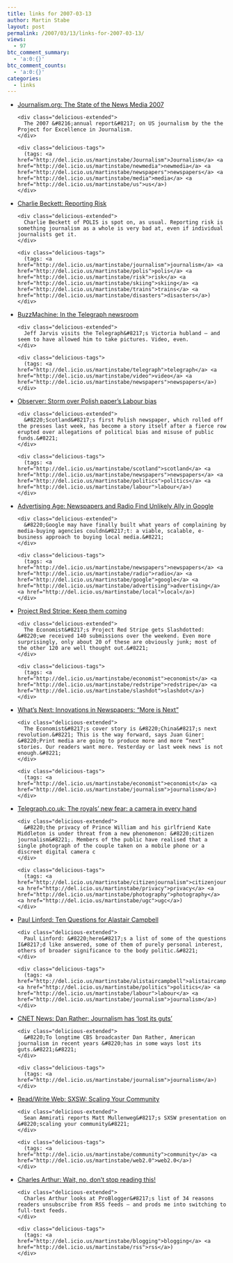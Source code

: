 ```yaml
---
title: links for 2007-03-13
author: Martin Stabe
layout: post
permalink: /2007/03/13/links-for-2007-03-13/
views:
  - 97
btc_comment_summary:
  - 'a:0:{}'
btc_comment_counts:
  - 'a:0:{}'
categories:
  - links
---
```

<ul class="delicious">
  <li>
    <div class="delicious-link">
      <a href="http://www.stateofthemedia.org/2007/index.asp">Journalism.org: The State of the News Media 2007</a>
    </div>
    
    <div class="delicious-extended">
      The 2007 &#8216;annual report&#8217; on US journalism by the the Project for Excellence in Journalism.
    </div>
    
    <div class="delicious-tags">
      (tags: <a href="http://del.icio.us/martinstabe/Journalism">Journalism</a> <a href="http://del.icio.us/martinstabe/newmedia">newmedia</a> <a href="http://del.icio.us/martinstabe/newspapers">newspapers</a> <a href="http://del.icio.us/martinstabe/media">media</a> <a href="http://del.icio.us/martinstabe/us">us</a>)
    </div>
  </li>
  
  <li>
    <div class="delicious-link">
      <a href="http://www.charliebeckett.org/?p=79">Charlie Beckett: Reporting Risk</a>
    </div>
    
    <div class="delicious-extended">
      Charlie Beckett of POLIS is spot on, as usual. Reporting risk is something journalism as a whole is very bad at, even if individual journalists get it.
    </div>
    
    <div class="delicious-tags">
      (tags: <a href="http://del.icio.us/martinstabe/journalism">journalism</a> <a href="http://del.icio.us/martinstabe/polis">polis</a> <a href="http://del.icio.us/martinstabe/risk">risk</a> <a href="http://del.icio.us/martinstabe/skiing">skiing</a> <a href="http://del.icio.us/martinstabe/trains">trains</a> <a href="http://del.icio.us/martinstabe/disasters">disasters</a>)
    </div>
  </li>
  
  <li>
    <div class="delicious-link">
      <a href="http://www.buzzmachine.com/2007/03/12/in-the-telegraph-newsroom/">BuzzMachine: In the Telegraph newsroom</a>
    </div>
    
    <div class="delicious-extended">
      Jeff Jarvis visits the Telegraph&#8217;s Victoria hubland — and seem to have allowed him to take pictures. Video, even.
    </div>
    
    <div class="delicious-tags">
      (tags: <a href="http://del.icio.us/martinstabe/telegraph">telegraph</a> <a href="http://del.icio.us/martinstabe/video">video</a> <a href="http://del.icio.us/martinstabe/newspapers">newspapers</a>)
    </div>
  </li>
  
  <li>
    <div class="delicious-link">
      <a href="http://observer.guardian.co.uk/uk_news/story/0,,2031302,00.html">Observer: Storm over Polish paper&#8217;s Labour bias</a>
    </div>
    
    <div class="delicious-extended">
      &#8220;Scotland&#8217;s first Polish newspaper, which rolled off the presses last week, has become a story itself after a fierce row erupted over allegations of political bias and misuse of public funds.&#8221;
    </div>
    
    <div class="delicious-tags">
      (tags: <a href="http://del.icio.us/martinstabe/scotland">scotland</a> <a href="http://del.icio.us/martinstabe/newspapers">newspapers</a> <a href="http://del.icio.us/martinstabe/politics">politics</a> <a href="http://del.icio.us/martinstabe/labour">labour</a>)
    </div>
  </li>
  
  <li>
    <div class="delicious-link">
      <a href="http://adage.com/mediaworks/article?article_id=115495">Advertising Age: Newspapers and Radio Find Unlikely Ally in Google</a>
    </div>
    
    <div class="delicious-extended">
      &#8220;Google may have finally built what years of complaining by media-buying agencies couldn&#8217;t: a viable, scalable, e-business approach to buying local media.&#8221;
    </div>
    
    <div class="delicious-tags">
      (tags: <a href="http://del.icio.us/martinstabe/newspapers">newspapers</a> <a href="http://del.icio.us/martinstabe/radio">radio</a> <a href="http://del.icio.us/martinstabe/google">google</a> <a href="http://del.icio.us/martinstabe/advertising">advertising</a> <a href="http://del.icio.us/martinstabe/local">local</a>)
    </div>
  </li>
  
  <li>
    <div class="delicious-link">
      <a href="http://projectredstripe.com/blog/2007/03/12/keep-them-coming/">Project Red Stripe: Keep them coming</a>
    </div>
    
    <div class="delicious-extended">
      The Economist&#8217;s Project Red Stripe gets Slashdotted: &#8220;we received 140 submissions over the weekend. Even more surprisingly, only about 20 of these are obviously junk; most of the other 120 are well thought out.&#8221;
    </div>
    
    <div class="delicious-tags">
      (tags: <a href="http://del.icio.us/martinstabe/economist">economist</a> <a href="http://del.icio.us/martinstabe/redstripe">redstripe</a> <a href="http://del.icio.us/martinstabe/slashdot">slashdot</a>)
    </div>
  </li>
  
  <li>
    <div class="delicious-link">
      <a href="http://www.innovationsinnewspapers.com/index.php/2007/03/12/more-is-next/">What&#8217;s Next: Innovations in Newspapers: “More is Next”</a>
    </div>
    
    <div class="delicious-extended">
      The Economist&#8217;s cover story is &#8220;China&#8217;s next revolution.&#8221; This is the way forward, says Juan Giner: &#8220;Print media are going to produce more and more “next” stories. Our readers want more. Yesterday or last week news is not enough.&#8221;
    </div>
    
    <div class="delicious-tags">
      (tags: <a href="http://del.icio.us/martinstabe/economist">economist</a> <a href="http://del.icio.us/martinstabe/journalism">journalism</a>)
    </div>
  </li>
  
  <li>
    <div class="delicious-link">
      <a href="http://www.telegraph.co.uk/global/main.jhtml?view=DETAILS&#038;grid=&#038;xml=/global/2007/03/11/nphotos11.xml">Telegraph.co.uk: The royals&#8217; new fear: a camera in every hand</a>
    </div>
    
    <div class="delicious-extended">
      &#8220;the privacy of Prince William and his girlfriend Kate Middleton is under threat from a new phenomenon: &#8220;citizen journalism&#8221;. Members of the public have realised that a single photograph of the couple taken on a mobile phone or a discreet digital camera c
    </div>
    
    <div class="delicious-tags">
      (tags: <a href="http://del.icio.us/martinstabe/citizenjournalism">citizenjournalism</a> <a href="http://del.icio.us/martinstabe/privacy">privacy</a> <a href="http://del.icio.us/martinstabe/photography">photography</a> <a href="http://del.icio.us/martinstabe/ugc">ugc</a>)
    </div>
  </li>
  
  <li>
    <div class="delicious-link">
      <a href="http://paullinford.blogspot.com/2007/03/ten-questions-for-alastair-campbell.html">Paul Linford: Ten Questions for Alastair Campbell</a>
    </div>
    
    <div class="delicious-extended">
      Paul Linford: &#8220;here&#8217;s a list of some of the questions I&#8217;d like answered, some of them of purely personal interest, others of broader significance to the body politic.&#8221;
    </div>
    
    <div class="delicious-tags">
      (tags: <a href="http://del.icio.us/martinstabe/alistaircampbell">alistaircampbell</a> <a href="http://del.icio.us/martinstabe/politics">politics</a> <a href="http://del.icio.us/martinstabe/labour">labour</a> <a href="http://del.icio.us/martinstabe/journalism">journalism</a>)
    </div>
  </li>
  
  <li>
    <div class="delicious-link">
      <a href="http://news.com.com/2100-1025_3-6166528.html?part=rss&#038;tag=2547-1_3-0-20&#038;subj=news">CNET News: Dan Rather: Journalism has &#8216;lost its guts&#8217;</a>
    </div>
    
    <div class="delicious-extended">
      &#8220;To longtime CBS broadcaster Dan Rather, American journalism in recent years &#8220;has in some ways lost its guts.&#8221;&#8221;
    </div>
    
    <div class="delicious-tags">
      (tags: <a href="http://del.icio.us/martinstabe/journalism">journalism</a>)
    </div>
  </li>
  
  <li>
    <div class="delicious-link">
      <a href="http://www.readwriteweb.com/archives/sxsw_scaling_your_community.php">Read/Write Web: SXSW: Scaling Your Community</a>
    </div>
    
    <div class="delicious-extended">
      Sean Ammirati reports Matt Mullenweg&#8217;s SXSW presentation on &#8220;scaling your community&#8221;
    </div>
    
    <div class="delicious-tags">
      (tags: <a href="http://del.icio.us/martinstabe/community">community</a> <a href="http://del.icio.us/martinstabe/web2.0">web2.0</a>)
    </div>
  </li>
  
  <li>
    <div class="delicious-link">
      <a href="http://www.charlesarthur.com/blog/?p=865#comment-106364">Charles Arthur: Wait, no, don’t stop reading this!</a>
    </div>
    
    <div class="delicious-extended">
      Charles Arthur looks at ProBlogger&#8217;s list of 34 reasons readers unsubscribe from RSS feeds — and prods me into switching to full-text feeds.
    </div>
    
    <div class="delicious-tags">
      (tags: <a href="http://del.icio.us/martinstabe/blogging">blogging</a> <a href="http://del.icio.us/martinstabe/rss">rss</a>)
    </div>
  </li>
</ul>